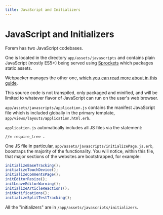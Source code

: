 ```yaml
---
title: JavaScript and Initializers
---
```


# JavaScript and Initializers

Forem has two JavaScript codebases.

One is located in the directory `app/assets/javascripts` and contains plain
JavaScript (mostly ES5+) being served using
[Sprockets](https://github.com/rails/sprockets-rails) which packages static
assets.

Webpacker manages the other one,
[which you can read more about in this guide](/frontend/webpacker).

This source code is not transpiled, only packaged and minified, and will be
limited to whatever flavor of JavaScript can run on the user's web browser.

`app/assets/javascripts/application.js` contains the manifest JavaScript file
which is included globally in the primary template,
`app/views/layouts/application.html.erb`.

`application.js` automatically includes all JS files via the statement:

```erb
//= require_tree .
```

One JS file in particular, `app/assets/javascripts/initializePage.js.erb`,
boostraps the majority of the functionality. You will notice, within this file,
that major sections of the websites are bootstrapped, for example:

```javascript
initializeBaseTracking();
initializeTouchDevice();
initializeCommentsPage();
initEditorResize();
initLeaveEditorWarning();
initializeArticleReactions();
initNotifications();
initializeSplitTestTracking();
```

All the "initializers" are in `/app/assets/javascripts/initializers`.
